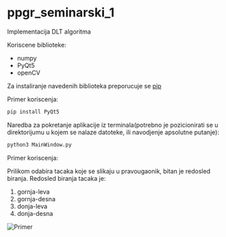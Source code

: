 # ppgr_seminarski_1
Implementacija DLT algoritma

Koriscene biblioteke:
* numpy
* PyQt5
* openCV

Za instaliranje navedenih biblioteka preporucuje se [pip](https://pypi.org/project/pip/)

Primer koriscenja:
```bash
pip install PyQt5
```

Naredba za pokretanje aplikacije iz terminala(potrebno je pozicionirati se u direktorijumu u kojem se nalaze datoteke, ili navodjenje apsolutne putanje):

```bash
python3 MainWindow.py
```

Primer koriscenja:


Prilikom odabira tacaka koje se slikaju u pravougaonik, bitan je redosled biranja.
Redosled biranja tacaka je:
1. gornja-leva
2. gornja-desna
3. donja-leva
4. donja-desna


![Primer](https://github.com/petar-kosanin/ppgr_seminarski_1/blob/master/data/example.jpg)


